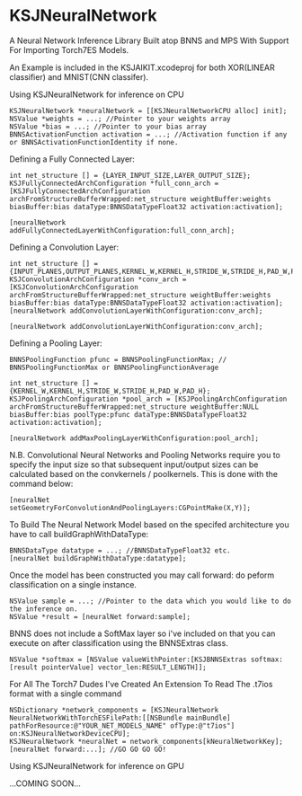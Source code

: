 # KSJNeuralNetwork
A Neural Network Inference Library Built atop BNNS and MPS With Support For Importing Torch7ES Models.

An Example is included in the KSJAIKIT.xcodeproj for both XOR(LINEAR classifier) and MNIST(CNN classifer).

Using KSJNeuralNetwork for inference on CPU

```objc
KSJNeuralNetwork *neuralNetwork = [[KSJNeuralNetworkCPU alloc] init];
NSValue *weights = ...; //Pointer to your weights array
NSValue *bias = ...; //Pointer to your bias array
BNNSActivationFunction activation = ...; //Activation function if any or BNNSActivationFunctionIdentity if none.
```

Defining a Fully Connected Layer:

```objc
int net_structure [] = {LAYER_INPUT_SIZE,LAYER_OUTPUT_SIZE};
KSJFullyConnectedArchConfiguration *full_conn_arch = [KSJFullyConnectedArchConfiguration archFromStructureBufferWrapped:net_structure weightBuffer:weights biasBuffer:bias dataType:BNNSDataTypeFloat32 activation:activation];

[neuralNetwork addFullyConnectedLayerWithConfiguration:full_conn_arch];
```

Defining a Convolution Layer:

```objc
int net_structure [] = {INPUT_PLANES,OUTPUT_PLANES,KERNEL_W,KERNEL_H,STRIDE_W,STRIDE_H,PAD_W,PAD_H};
KSJConvolutionArchConfiguration *conv_arch = [KSJConvolutionArchConfiguration archFromStructureBufferWrapped:net_structure weightBuffer:weights biasBuffer:bias dataType:BNNSDataTypeFloat32 activation:activation];
[neuralNetwork addConvolutionLayerWithConfiguration:conv_arch];

[neuralNetwork addConvolutionLayerWithConfiguration:conv_arch];
```

Defining a Pooling Layer:

```objc
BNNSPoolingFunction pfunc = BNNSPoolingFunctionMax; // BNNSPoolingFunctionMax or BNNSPoolingFunctionAverage

int net_structure [] = {KERNEL_W,KERNEL_H,STRIDE_W,STRIDE_H,PAD_W,PAD_H};
KSJPoolingArchConfiguration *pool_arch = [KSJPoolingArchConfiguration archFromStructureBufferWrapped:net_structure weightBuffer:NULL biasBuffer:bias poolType:pfunc dataType:BNNSDataTypeFloat32 activation:activation];

[neuralNetwork addMaxPoolingLayerWithConfiguration:pool_arch];
```

N.B. Convolutional Neural Networks and Pooling Networks require you to specify the input size so that subsequent input/output sizes can be calculated based on the convkernels / poolkernels. This is done with the command below:

```objc
[neuralNet setGeometryForConvolutionAndPoolingLayers:CGPointMake(X,Y)];
```

To Build The Neural Network Model based on the specifed architecture you have to call buildGraphWithDataType:

```objc
BNNSDataType datatype = ...; //BNNSDataTypeFloat32 etc.
[neuralNet buildGraphWithDataType:datatype];
```

Once the model has been constructed you may call forward: do peform classification on a single instance.

```objc
NSValue sample = ...; //Pointer to the data which you would like to do the inference on.
NSValue *result = [neuralNet forward:sample];
```

BNNS does not include a SoftMax layer so i've included on that you can execute on after classification using the BNNSExtras class.

```objc
NSValue *softmax = [NSValue valueWithPointer:[KSJBNNSExtras softmax:[result pointerValue] vector_len:RESULT_LENGTH]];
```

For All The Torch7 Dudes I've Created An Extension To Read The .t7ios format with a single command

```objc
NSDictionary *network_components = [KSJNeuralNetwork NeuralNetworkWithTorchESFilePath:[[NSBundle mainBundle] pathForResource:@"YOUR_NET_MODELS_NAME" ofType:@"t7ios"] on:KSJNeuralNetworkDeviceCPU];
KSJNeuralNetwork *neuralNet = network_components[kNeuralNetworkKey];
[neuralNet forward:...]; //GO GO GO GO!
```

Using KSJNeuralNetwork for inference on GPU

...COMING SOON...
